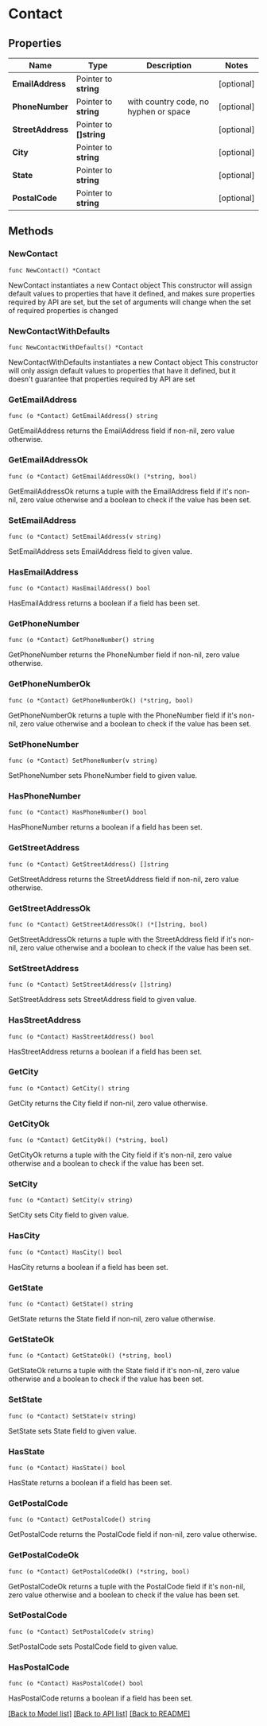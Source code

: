 # Contact

## Properties

Name | Type | Description | Notes
------------ | ------------- | ------------- | -------------
**EmailAddress** | Pointer to **string** |  | [optional] 
**PhoneNumber** | Pointer to **string** | with country code, no hyphen or space | [optional] 
**StreetAddress** | Pointer to **[]string** |  | [optional] 
**City** | Pointer to **string** |  | [optional] 
**State** | Pointer to **string** |  | [optional] 
**PostalCode** | Pointer to **string** |  | [optional] 

## Methods

### NewContact

`func NewContact() *Contact`

NewContact instantiates a new Contact object
This constructor will assign default values to properties that have it defined,
and makes sure properties required by API are set, but the set of arguments
will change when the set of required properties is changed

### NewContactWithDefaults

`func NewContactWithDefaults() *Contact`

NewContactWithDefaults instantiates a new Contact object
This constructor will only assign default values to properties that have it defined,
but it doesn't guarantee that properties required by API are set

### GetEmailAddress

`func (o *Contact) GetEmailAddress() string`

GetEmailAddress returns the EmailAddress field if non-nil, zero value otherwise.

### GetEmailAddressOk

`func (o *Contact) GetEmailAddressOk() (*string, bool)`

GetEmailAddressOk returns a tuple with the EmailAddress field if it's non-nil, zero value otherwise
and a boolean to check if the value has been set.

### SetEmailAddress

`func (o *Contact) SetEmailAddress(v string)`

SetEmailAddress sets EmailAddress field to given value.

### HasEmailAddress

`func (o *Contact) HasEmailAddress() bool`

HasEmailAddress returns a boolean if a field has been set.

### GetPhoneNumber

`func (o *Contact) GetPhoneNumber() string`

GetPhoneNumber returns the PhoneNumber field if non-nil, zero value otherwise.

### GetPhoneNumberOk

`func (o *Contact) GetPhoneNumberOk() (*string, bool)`

GetPhoneNumberOk returns a tuple with the PhoneNumber field if it's non-nil, zero value otherwise
and a boolean to check if the value has been set.

### SetPhoneNumber

`func (o *Contact) SetPhoneNumber(v string)`

SetPhoneNumber sets PhoneNumber field to given value.

### HasPhoneNumber

`func (o *Contact) HasPhoneNumber() bool`

HasPhoneNumber returns a boolean if a field has been set.

### GetStreetAddress

`func (o *Contact) GetStreetAddress() []string`

GetStreetAddress returns the StreetAddress field if non-nil, zero value otherwise.

### GetStreetAddressOk

`func (o *Contact) GetStreetAddressOk() (*[]string, bool)`

GetStreetAddressOk returns a tuple with the StreetAddress field if it's non-nil, zero value otherwise
and a boolean to check if the value has been set.

### SetStreetAddress

`func (o *Contact) SetStreetAddress(v []string)`

SetStreetAddress sets StreetAddress field to given value.

### HasStreetAddress

`func (o *Contact) HasStreetAddress() bool`

HasStreetAddress returns a boolean if a field has been set.

### GetCity

`func (o *Contact) GetCity() string`

GetCity returns the City field if non-nil, zero value otherwise.

### GetCityOk

`func (o *Contact) GetCityOk() (*string, bool)`

GetCityOk returns a tuple with the City field if it's non-nil, zero value otherwise
and a boolean to check if the value has been set.

### SetCity

`func (o *Contact) SetCity(v string)`

SetCity sets City field to given value.

### HasCity

`func (o *Contact) HasCity() bool`

HasCity returns a boolean if a field has been set.

### GetState

`func (o *Contact) GetState() string`

GetState returns the State field if non-nil, zero value otherwise.

### GetStateOk

`func (o *Contact) GetStateOk() (*string, bool)`

GetStateOk returns a tuple with the State field if it's non-nil, zero value otherwise
and a boolean to check if the value has been set.

### SetState

`func (o *Contact) SetState(v string)`

SetState sets State field to given value.

### HasState

`func (o *Contact) HasState() bool`

HasState returns a boolean if a field has been set.

### GetPostalCode

`func (o *Contact) GetPostalCode() string`

GetPostalCode returns the PostalCode field if non-nil, zero value otherwise.

### GetPostalCodeOk

`func (o *Contact) GetPostalCodeOk() (*string, bool)`

GetPostalCodeOk returns a tuple with the PostalCode field if it's non-nil, zero value otherwise
and a boolean to check if the value has been set.

### SetPostalCode

`func (o *Contact) SetPostalCode(v string)`

SetPostalCode sets PostalCode field to given value.

### HasPostalCode

`func (o *Contact) HasPostalCode() bool`

HasPostalCode returns a boolean if a field has been set.


[[Back to Model list]](../README.md#documentation-for-models) [[Back to API list]](../README.md#documentation-for-api-endpoints) [[Back to README]](../README.md)


